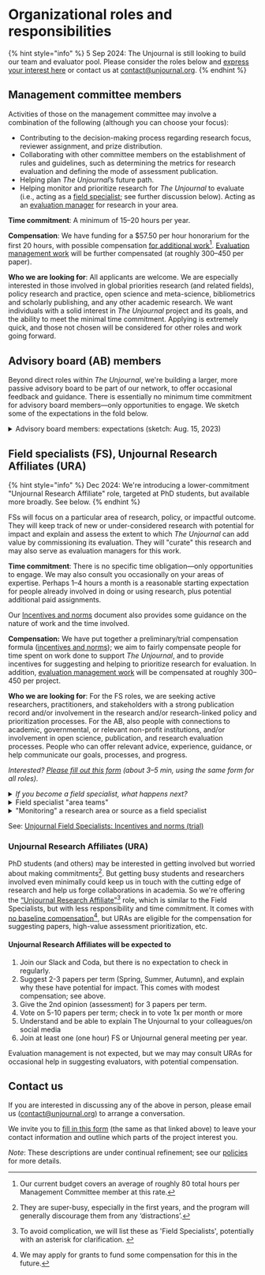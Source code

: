 # Organizational roles and responsibilities

{% hint style="info" %}
5 Sep 2024: The Unjournal is still looking to build our team and evaluator pool. Please consider the roles below and [express your interest here](https://coda.io/form/Join-the-Unjournal_dc3NLlpa-eq) or contact us at contact@unjournal.org.
{% endhint %}

## **Management committee members**

Activities of those on the management committee may involve a combination of the following (although you can choose your focus):

* Contributing to the decision-making process regarding research focus, reviewer assignment, and prize distribution.
* Collaborating with other committee members on the establishment of rules and guidelines, such as determining the metrics for research evaluation and defining the mode of assessment publication.
* Helping plan _The Unjournal_’s future path.
* Helping monitor and prioritize research for _The Unjournal_ to evaluate (i.e., acting as a [field specialist](./#field-specialists-fs); see further discussion below). Acting as an [evaluation manager](../../management-tech-details-discussion/management-process/) for research in your area.

**Time commitment**: A minimum of 15–20 hours per year.

**Compensation**: We have funding for a $57.50 per hour honorarium for the first 20 hours, with possible compensation [for additional work](#user-content-fn-1)[^1]. [Evaluation management work](../../management-tech-details-discussion/management-process/) will be further compensated (at roughly $300–$450 per paper).

**Who we are looking for**: All applicants are welcome. We are especially interested in those involved in global priorities research (and related fields), policy research and practice, open science and meta-science, bibliometrics and scholarly publishing, and any other academic research. We want individuals with a solid interest in _The Unjournal_ project and its goals, and the ability to meet the minimal time commitment. Applying is extremely quick, and those not chosen will be considered for other roles and work going forward.

## **Advisory board (AB) members**&#x20;

Beyond direct roles within _The Unjournal_, we're building a larger, more passive advisory board to be part of our network, to offer occasional feedback and guidance. There is essentially no minimum time commitment for advisory board members—only opportunities to engage.  We sketch some of the expectations in the fold below.

<details>

<summary>Advisory board members: expectations (sketch: Aug. 15, 2023)</summary>

_As an AB member..._

* you agree to be listed on our page as being on the advisory board.
* you have the option (but not the expectation or requirement) to join our Slack, and to check in once in a while.
* you will be looped in for your input on some decisions surrounding _The Unjournal_'s policies and direction. Such communications might occur once per month, and you are not obligated to respond.&#x20;
* you may be invited to occasional video meetings (again optional).
* you are “in our system” and we may consult you for other work.&#x20;
* you will be compensated for anything that requires a substantial amount of your time that does not overlap with your regular work.

</details>

## **Field specialists (FS), Unjournal Research Affiliates (URA)**

{% hint style="info" %}
Dec 2024: We're introducing a lower-commitment "Unjournal Research Affiliate" role, targeted at PhD students, but available more broadly. See below.&#x20;
{% endhint %}

FSs will focus on a particular area of research, policy, or impactful outcome. They will keep track of new or under-considered research with potential for impact and explain and assess the extent to which _The Unjournal_ can add value by commissioning its evaluation. They will "curate" this research and may also serve as evaluation managers for this work.

**Time commitment**: There is no specific time obligation—only opportunities to engage. We may also consult you occasionally on your areas of expertise. Perhaps 1–4 hours a month is a reasonable starting expectation for people already involved in doing or using research, plus potential additional paid assignments.

Our [Incentives and norms](https://docs.google.com/document/d/1aGVf9Hq6PRVy1dYFVvLw47Mg96ZMWKbq3G3wbQdD9ZE/edit) document also provides some guidance on the nature of work and the time involved.

**Compensation:** We have put together a preliminary/trial compensation formula ([incentives and norms](https://docs.google.com/document/d/1aGVf9Hq6PRVy1dYFVvLw47Mg96ZMWKbq3G3wbQdD9ZE/edit)); we aim to fairly compensate people for time spent on work done to support _The Unjournal_, and to provide incentives for suggesting and helping to prioritize research for evaluation. In addition, [evaluation management work](../../management-tech-details-discussion/management-process/) will be compensated at roughly $300–$450 per project.

**Who we are looking for**: For the FS roles, we are seeking active researchers, practitioners, and stakeholders with a strong publication record and/or involvement in the research and/or research-linked policy and prioritization processes. For the AB, also people with connections to academic, governmental, or relevant non-profit institutions, and/or involvement in open science, publication, and research evaluation processes. People who can offer relevant advice, experience, guidance, or help communicate our goals, processes, and progress.

_Interested?_ [_Please fill out_ _this form_](https://coda.io/form/Join-the-Unjournal_dc3NLlpa-eq) _(about 3–5 min, using the same form for all roles)._

<details>

<summary><em>If you become a field specialist, what happens next?</em></summary>

You will be asked to fill out  to let us know what fields, topics, and sources of research you would like to "monitor" or dig into to help identify and curate work relevant for _Unjournal_ evaluation, as well as outlining your areas of expertise (the form takes perhaps 5–20 minutes).

This survey helps us understand when to contact you to ask if you want to be an evaluation manager on a paper we have prioritized for evaluation.

Guided by this survey form (along with discussions we will have with you, and coordination with the team), we will develop an “assignment” that specifies the area you will cover. We will try to divide the space and not overlap between field specialists. This scope can be as broad or focused as you like.&#x20;

Within your area, you keep a record of the research that seems relevant (and why, and what particularly needs evaluation, etc.) and enter it in our database. (Alternatively, you can pass your notes to us for recording.)

We will compensate you for the time you spend on this process (details tbd), particularly to the extent that the time you spend does not contribute to your other work or research. (See [incentives and norms](https://docs.google.com/document/d/1aGVf9Hq6PRVy1dYFVvLw47Mg96ZMWKbq3G3wbQdD9ZE/edit) [here](https://docs.google.com/document/d/1aGVf9Hq6PRVy1dYFVvLw47Mg96ZMWKbq3G3wbQdD9ZE/edit).)

</details>

<details>

<summary>Field specialist "area teams" </summary>

We are organizing several teams of field specialists (and management and advisory board members). These teams will hold occasional online meetings (perhaps every 3 months) to discuss research to prioritize, and to help coordinate 'who covers what'. If team members are interested, further discussions, meetings, and seminars might be arranged, but this is very much optional.&#x20;

As of Dec 2024, we have  the following teams (organized around fields and outcomes)

1. Development economics and global health and development
2. Economics, welfare, and governance&#x20;
3. Psychology, behavioral science, and attitudes&#x20;
4. Innovation and meta-science, impact of emerging technologies, catastrophic risks
5. Animal welfare: markets, attitudes
6. Environmental economics&#x20;

Other teams are being organized or considered

</details>

<details>

<summary>"Monitoring" a research area or source as a field specialist</summary>

_The Unjournal'_&#x73; field specialists choose an area they want to monitor. By this we mean that a field specialist will

* Keep an eye on designated sources (e.g., particular working paper series) and fields (or outcomes or area codes), perhaps every month or so; consider new work, dig into archives&#x20;
* Let us know what you have been able to cover; if you need to reduce the scope, we can adjust it
* Suggest/Input work into our database … papers/projects/research that seems relevant for _The Unjournal_ to evaluate. Give  some quick ‘prioritization ratings’&#x20;
* If you have time, give a brief on why this work relevant for _UJ_ (impactful, credible, timely, open presentation, policy-relevant, etc) and what areas need particular evaluation and feedback

</details>

See: [Unjournal Field Specialists: Incentives and norms (trial)](https://docs.google.com/document/d/1aGVf9Hq6PRVy1dYFVvLw47Mg96ZMWKbq3G3wbQdD9ZE/edit)



### Unjournal Research Affiliates (URA)

PhD students (and others) may be interested in getting involved but worried about making commitments[^2].  But getting busy students and researchers involved even minimally could keep us in touch with the cutting edge of research and help us forge collaborations in academia. So we're offering the [“Unjournal Research Affiliate”](#user-content-fn-3)[^3] role, which is  similar to the Field Specialists, but with less responsibility and time commitment.  It comes with [no baseline compensation](#user-content-fn-4)[^4], but URAs are eligible for the compensation for suggesting papers, high-value assessment prioritization, etc.

#### Unjournal Research Affiliates will be expected to

1. Join our Slack and Coda, but there is no expectation to check in regularly.
2. Suggest 2-3 papers per term (Spring, Summer, Autumn), and explain why these have potential for impact. This comes with modest compensation; see above.
3. Give the 2nd opinion (assessment) for 3 papers per term.
4. Vote on 5-10 papers per term; check in to vote 1x per month or more
5. Understand and be able to explain The Unjournal to your colleagues/on social media
6. Join at least one (one hour) FS or Unjournal general meeting per year.

Evaluation management is not expected, but we may may consult URAs for occasional help in suggesting evaluators, with potential compensation.



## Contact us

If you are interested in discussing any of the above in person, please email us ([contact@unjournal.org](https://app.gitbook.com/u/Kb2a1KdsgsTOM7ZYPPCIyGkho3Q2)) to arrange a conversation.

We invite you to [fill in this form](https://coda.io/form/Join-the-Unjournal_dc3NLlpa-eq) (the same as that linked above) to leave your contact information and outline which parts of the project interest you.

_Note_: These descriptions are under continual refinement; see our [policies](../../policies-projects-evaluation-workflow/) for more details.

[^1]: Our current budget covers an average of roughly 80 total hours per Management Committee member at this rate.

[^2]: They are super-busy, especially in the first years, and the program will generally discourage them from any ‘distractions’.

[^3]: To avoid complication, we will list these as 'Field Specialists', potentially with an asterisk for clarification.&#x20;

[^4]: We may apply for grants to fund some compensation for this in the future.

